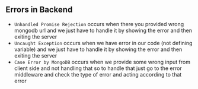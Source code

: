 Errors in Backend
-----------------
- `Unhandled Promise Rejection` occurs when there you provided wrong mongodb url and we just have to handle it by showing the error and then exiting the server 
- `Uncaught Exception` occurs when we have error in our code (not defining variable) and we just have to handle it by showing the error and then exiting the server
- `Case Error by MongoDB` occurs when we provide some wrong input from client side and not handling that so to handle that just go to the error middleware and check the type of error and acting according to that error
